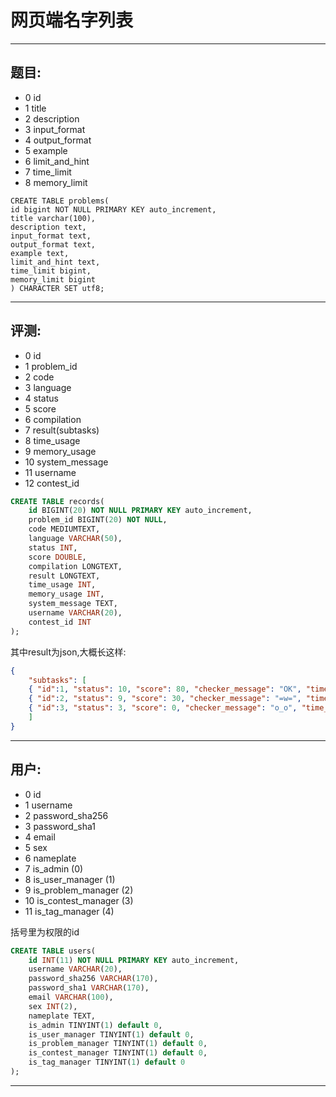 # 网页端名字列表

---

## 题目:

- 0 id
- 1 title
- 2 description
- 3 input_format
- 4 output_format
- 5 example
- 6 limit_and_hint
- 7 time_limit
- 8 memory_limit

```
CREATE TABLE problems(
id bigint NOT NULL PRIMARY KEY auto_increment,
title varchar(100),
description text,
input_format text,
output_format text,
example text,
limit_and_hint text,
time_limit bigint,
memory_limit bigint
) CHARACTER SET utf8;
```

---

## 评测:

- 0 id
- 1 problem_id
- 2 code
- 3 language
- 4 status
- 5 score
- 6 compilation
- 7 result(subtasks)
- 8 time_usage
- 9 memory_usage
- 10 system_message
- 11 username
- 12 contest_id

```sql
CREATE TABLE records(
	id BIGINT(20) NOT NULL PRIMARY KEY auto_increment,
	problem_id BIGINT(20) NOT NULL,
	code MEDIUMTEXT,
	language VARCHAR(50),
	status INT,
	score DOUBLE,
	compilation LONGTEXT,
	result LONGTEXT,
	time_usage INT,
	memory_usage INT,
	system_message TEXT,
	username VARCHAR(20),
	contest_id INT
);
```

其中result为json,大概长这样:

```json
{
	"subtasks": [
	{ "id":1, "status": 10, "score": 80, "checker_message": "OK", "time_usage": 10, "memory_usage": 20 },
	{ "id":2, "status": 9, "score": 30, "checker_message": "=w=", "time_usage": 200, "memory_usage": 10 },
	{ "id":3, "status": 3, "score": 0, "checker_message": "o_o", "time_usage": 1000, "memory_usage": 256 }
	]
}
```

---

## 用户:

- 0 id
- 1 username
- 2 password_sha256
- 3 password_sha1
- 4 email
- 5 sex
- 6 nameplate
- 7 is_admin (0)
- 8 is_user_manager (1)
- 9 is_problem_manager (2)
- 10 is_contest_manager (3)
- 11 is_tag_manager (4)

括号里为权限的id

```sql
CREATE TABLE users(
	id INT(11) NOT NULL PRIMARY KEY auto_increment,
	username VARCHAR(20),
	password_sha256 VARCHAR(170),
	password_sha1 VARCHAR(170),
	email VARCHAR(100),
	sex INT(2),
	nameplate TEXT,
	is_admin TINYINT(1) default 0,
	is_user_manager TINYINT(1) default 0,
	is_problem_manager TINYINT(1) default 0,
	is_contest_manager TINYINT(1) default 0,
	is_tag_manager TINYINT(1) default 0
);
```

---
